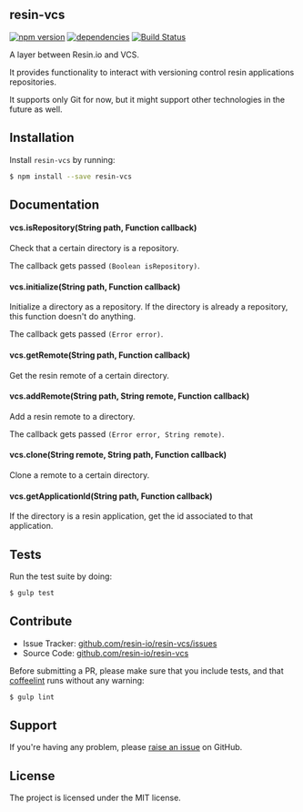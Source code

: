 resin-vcs
---------

[![npm version](https://badge.fury.io/js/resin-vcs.svg)](http://badge.fury.io/js/resin-vcs)
[![dependencies](https://david-dm.org/resin-io/resin-vcs.png)](https://david-dm.org/resin-io/resin-vcs.png)
[![Build Status](https://travis-ci.org/resin-io/resin-vcs.svg?branch=master)](https://travis-ci.org/resin-io/resin-vcs)

A layer between Resin.io and VCS.

It provides functionality to interact with versioning control resin applications repositories.

It supports only Git for now, but it might support other technologies in the future as well.

Installation
------------

Install `resin-vcs` by running:

```sh
$ npm install --save resin-vcs
```

Documentation
-------------

#### vcs.isRepository(String path, Function callback)

Check that a certain directory is a repository.

The callback gets passed `(Boolean isRepository)`.

#### vcs.initialize(String path, Function callback)

Initialize a directory as a repository. If the directory is already a repository, this function doesn't do anything.

The callback gets passed `(Error error)`.

#### vcs.getRemote(String path, Function callback)

Get the resin remote of a certain directory.

#### vcs.addRemote(String path, String remote, Function callback)

Add a resin remote to a directory.

The callback gets passed `(Error error, String remote)`.

#### vcs.clone(String remote, String path, Function callback)

Clone a remote to a certain directory.

#### vcs.getApplicationId(String path, Function callback)

If the directory is a resin application, get the id associated to that application.

Tests
-----

Run the test suite by doing:

```sh
$ gulp test
```

Contribute
----------

- Issue Tracker: [github.com/resin-io/resin-vcs/issues](https://github.com/resin-io/resin-vcs/issues)
- Source Code: [github.com/resin-io/resin-vcs](https://github.com/resin-io/resin-vcs)

Before submitting a PR, please make sure that you include tests, and that [coffeelint](http://www.coffeelint.org/) runs without any warning:

```sh
$ gulp lint
```

Support
-------

If you're having any problem, please [raise an issue](https://github.com/resin-io/resin-vcs/issues/new) on GitHub.

License
-------

The project is licensed under the MIT license.
